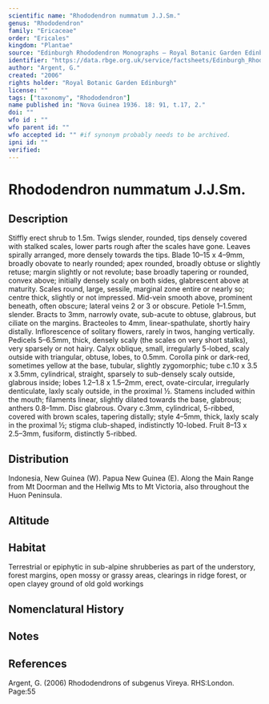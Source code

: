```yaml
---
scientific name: "Rhododendron nummatum J.J.Sm."
genus: "Rhododendron"
family: "Ericaceae"
order: "Ericales"
kingdom: "Plantae"
source: "Edinburgh Rhododendron Monographs – Royal Botanic Garden Edinburgh"
identifier: "https://data.rbge.org.uk/service/factsheets/Edinburgh_Rhododendron_Monographs.xhtml"
author: "Argent, G."
created: "2006"
rights holder: "Royal Botanic Garden Edinburgh"
license: ""
tags: ["taxonomy", "Rhododendron"]
name published in: "Nova Guinea 1936. 18: 91, t.17, 2."
doi: ""
wfo id : ""
wfo parent id: ""
wfo accepted id: "" #if synonym probably needs to be archived.                      
ipni id: ""
verified:
---
```


                       

# Rhododendron nummatum J.J.Sm.

## Description
Stiffly erect shrub to 1.5m. Twigs slender, rounded, tips densely covered with stalked scales, lower parts rough after the scales have gone. Leaves spirally arranged, more densely towards the tips. Blade 10–15 x 4–9mm, broadly obovate to nearly rounded; apex rounded, broadly obtuse or slightly retuse; margin slightly or not revolute; base broadly tapering or rounded, convex above; initially densely scaly on both sides, glabrescent above at maturity. Scales round, large, sessile, marginal zone entire or nearly so; centre thick, slightly or not impressed. Mid-vein smooth above, prominent beneath, often obscure; lateral veins 2 or 3 or obscure. Petiole 1–1.5mm, slender. Bracts to 3mm, narrowly ovate, sub-acute to obtuse, glabrous, but ciliate on the margins. Bracteoles to 4mm, linear-spathulate, shortly hairy distally. Inflorescence of solitary flowers, rarely in twos, hanging vertically. Pedicels 5–6.5mm, thick, densely scaly (the scales on very short stalks), very sparsely or not hairy. Calyx oblique, small, irregularly 5-lobed, scaly outside with triangular, obtuse, lobes, to 0.5mm. Corolla pink or dark-red, sometimes yellow at the base, tubular, slightly zygomorphic; tube c.10 x 3.5 x 3.5mm, cylindrical, straight, sparsely to sub-densely scaly outside, glabrous inside; lobes 1.2–1.8 x 1.5–2mm, erect, ovate-circular, irregularly denticulate, laxly scaly outside, in the proximal ½. Stamens included within the mouth; filaments linear, slightly dilated towards the base, glabrous; anthers 0.8–1mm. Disc glabrous. Ovary c.3mm, cylindrical, 5-ribbed, covered with brown scales, tapering distally; style 4–5mm, thick, laxly scaly in the proximal ½; stigma club-shaped, indistinctly 10-lobed. Fruit 8–13 x 2.5–3mm, fusiform, distinctly 5-ribbed.

## Distribution
Indonesia, New Guinea (W). Papua New Guinea (E). Along the Main Range from Mt Doorman and the Hellwig Mts to Mt Victoria, also throughout the Huon Peninsula.

## Altitude


## Habitat
Terrestrial or epiphytic in sub-alpine shrubberies as part of the understory, forest margins, open mossy or grassy areas, clearings in ridge forest, or open clayey ground of old gold workings

## Nomenclatural History

                       
## Notes


## References

Argent, G. (2006) Rhododendrons of subgenus Vireya. RHS:London. Page:55
